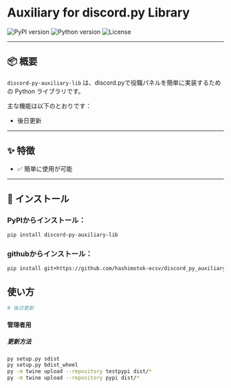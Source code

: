 # Auxiliary for discord.py Library

![PyPI version](https://img.shields.io/pypi/v/discord-py-auxiliary-lib.svg)
![Python version](https://img.shields.io/pypi/pyversions/discord-py-auxiliary-lib.svg)
![License](https://img.shields.io/pypi/l/discord-py-auxiliary-lib.svg)

---

## 📦 概要

`discord-py-auxiliary-lib` は、discord.pyで役職パネルを簡単に実装するための Python ライブラリです。

主な機能は以下のとおりです：

- 後日更新

---

## ✨ 特徴

- ✅ 簡単に使用が可能

---

## 🔧 インストール

### PyPIからインストール：
```bash
pip install discord-py-auxiliary-lib
```
### githubからインストール：
```bash
pip install git+https://github.com/hashimotok-ecsv/discord_py_auxiliary_lib.git
```
## 使い方
```python
# 後日更新
```
#### 管理者用
##### 更新方法
```bash
py setup.py sdist
py setup.py bdist_wheel
py -m twine upload --repository testpypi dist/*
py -m twine upload --repository pypi dist/*
```